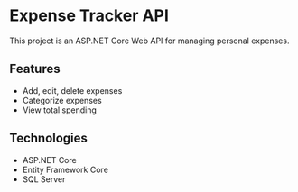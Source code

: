 # Expense Tracker API

This project is an ASP.NET Core Web API for managing personal expenses.

## Features

- Add, edit, delete expenses
- Categorize expenses
- View total spending

## Technologies

- ASP.NET Core
- Entity Framework Core
- SQL Server
